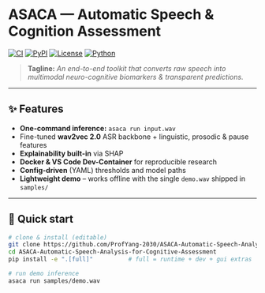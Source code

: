 # ASACA — Automatic Speech & Cognition Assessment  
[![CI](https://github.com/ProfYang-2030/ASACA-Automatic-Speech-Analysis-for-Cognitive-Assessment/actions/workflows/ci.yml/badge.svg)](../../actions)
[![PyPI](https://img.shields.io/pypi/v/asaca?logo=pypi)](https://pypi.org/project/asaca/)
[![License](https://img.shields.io/github/license/ProfYang-2030/ASACA-Automatic-Speech-Analysis-for-Cognitive-Assessment)](LICENSE)
[![Python](https://img.shields.io/badge/python-3.10%2B-blue)](#)

> **Tagline:** *An end-to-end toolkit that converts raw speech into multimodal neuro-cognitive biomarkers & transparent predictions.*

---

## ✨ Features
* **One-command inference:** `asaca run input.wav`
* Fine-tuned **wav2vec 2.0** ASR backbone + linguistic, prosodic & pause features
* **Explainability built-in** via SHAP
* **Docker & VS Code Dev-Container** for reproducible research
* **Config-driven** (YAML) thresholds and model paths
* **Lightweight demo** – works offline with the single `demo.wav` shipped in `samples/`

---

## 🚀 Quick start

```bash
# clone & install (editable)
git clone https://github.com/ProfYang-2030/ASACA-Automatic-Speech-Analysis-for-Cognitive-Assessment.git
cd ASACA-Automatic-Speech-Analysis-for-Cognitive-Assessment
pip install -e ".[full]"          # full = runtime + dev + gui extras

# run demo inference
asaca run samples/demo.wav
